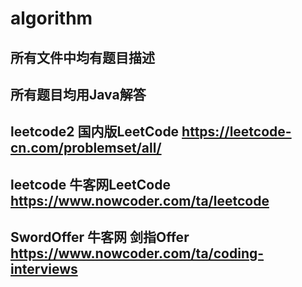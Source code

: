 # algorithm
## 所有文件中均有题目描述
## 所有题目均用Java解答
## leetcode2  国内版LeetCode https://leetcode-cn.com/problemset/all/
## leetcode   牛客网LeetCode https://www.nowcoder.com/ta/leetcode
## SwordOffer 牛客网 剑指Offer https://www.nowcoder.com/ta/coding-interviews
